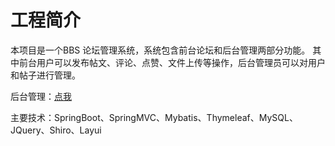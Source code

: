 # 工程简介
本项目是一个BBS 论坛管理系统，系统包含前台论坛和后台管理两部分功能。
其中前台用户可以发布帖文、评论、点赞、文件上传等操作，后台管理员可以对用户和帖子进行管理。

后台管理：[点我](https://github.com/After2thougt/springboot-community-manager)

主要技术：SpringBoot、SpringMVC、Mybatis、Thymeleaf、MySQL、JQuery、Shiro、Layui
